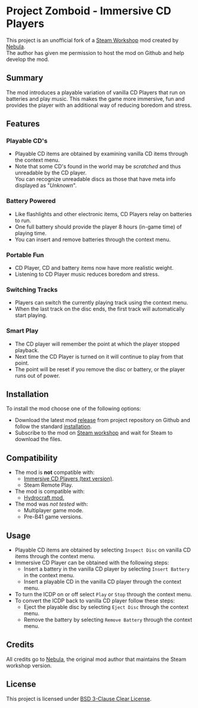 # Project Zomboid - Immersive CD Players

This project is an unofficial fork of a [Steam Workshop](https://steamcommunity.com/sharedfiles/filedetails/?id=2268557398) mod created by [Nebula](https://steamcommunity.com/id/nebula-rus).  
The author has given me permission to host the mod on Github and help develop the mod.

## Summary

The mod introduces a playable variation of vanilla CD Players that run on batteries and play music. This makes the game more immersive, fun and provides the player with an additional way of reducing boredom and stress.

## Features

### Playable CD's

- Playable CD items are obtained by examining vanilla CD items through the context menu.
- Note that some CD's found in the world may be *scratched* and thus unreadable by the CD player.  
  You can recognize unreadable discs as those that have meta info displayed as "*Unknown*".

### Battery Powered

- Like flashlights and other electronic items, CD Players relay on batteries to run.
- One full battery should provide the player 8 hours (in-game time) of playing time.
- You can insert and remove batteries through the context menu.

### Portable Fun

- CD Player, CD and battery items now have more realistic weight.
- Listening to CD Player music reduces boredom and stress.

### Switching Tracks

- Players can switch the currently playing track using the context menu.
- When the last track on the disc ends, the first track will automatically start playing.

### Smart Play

- The CD player will remember the point at which the player stopped playback.
- Next time the CD Player is turned on it will continue to play from that point.
- The point will be reset if you remove the disc or battery, or the player runs out of power.

## Installation

To install the mod choose one of the following options:

- Download the latest mod [release](https://github.com/yooksi/pz-icdp/releases) from project repository on Github and follow the standard [installation](https://pzwiki.net/wiki/Modding#How_to_install.2Fplay_mods).
- Subscribe to the mod on [Steam workshop](https://steamcommunity.com/sharedfiles/filedetails/?id=2268557398) and wait for Steam to download the files.

## Compatibility

- The mod is **not** compatible with:
	- [Immersive CD Players (text version)](https://steamcommunity.com/sharedfiles/filedetails/?id=2025319303).
	- Steam Remote Play.
- The mod is compatible with:
	- [Hydrocraft mod.](https://steamcommunity.com/sharedfiles/filedetails/?id=2081538550)
- The mod was *not tested* with:
  - Multiplayer game mode.
  - Pre-B41 game versions.

## Usage

- Playable CD items are obtained by selecting `Inspect Disc` on vanilla CD items through the context menu.
- Immersive CD Player can be obtained with the following steps:
  - Insert a battery in the vanilla CD player by selecting `Insert Battery` in the context menu.
  - Insert a playable CD in the vanilla CD player through the context menu.
- To turn the ICDP on or off select `Play` or `Stop` through the context menu.
- To convert the ICDP back to vanilla CD player follow these steps:
  - Eject the playable disc by selecting `Eject Disc` through the context menu.
  - Remove the battery by selecting `Remove Battery` through the context menu.

## Credits

All credits go to [Nebula](https://steamcommunity.com/id/nebula-rus), the original mod author that maintains the Steam workshop version.

## License

This project is licensed under [BSD 3-Clause Clear License](https://github.com/yooksi/pz-icdp/blob/master/LICENSE.txt).